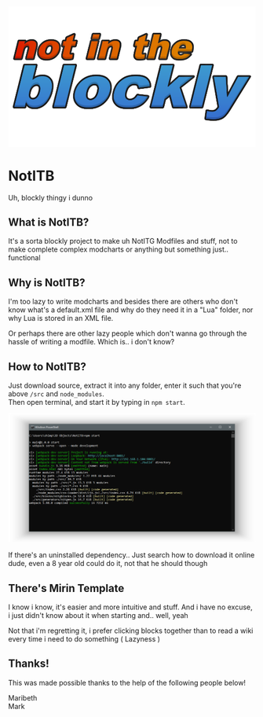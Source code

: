 ![NotInTheBlockly](./NotITB.png)

# NotITB

Uh, blockly thingy i dunno

## What is NotITB?

It's a sorta blockly project to make uh NotITG Modfiles and stuff, not to make complete complex modcharts or anything but something just.. functional

## Why is NotITB?

I'm too lazy to write modcharts and besides there are others who don't know what's a default.xml file and why do they need it in a "Lua" folder, nor why Lua is stored in an XML file.

Or perhaps there are other lazy people which don't wanna go through the hassle of writing a modfile. Which is.. i don't know?

## How to NotITB?

Just download source, extract it into any folder, enter it such that you're above `/src` and `node_modules`.  
Then open terminal, and start it by typing in `npm start`.

![Command Prompt showind the command "npm start" being executed](./CommandPromptLol.png)

If there's an uninstalled dependency.. Just search how to download it online dude, even a 8 year old could do it, not that he should though

## There's Mirin Template

I know i know, it's easier and more intuitive and stuff. And i have no excuse, i just didn't know about it when starting and.. well, yeah

Not that i'm regretting it, i prefer clicking blocks together than to read a wiki every time i need to do something ( Lazyness )

## Thanks!

This was made possible thanks to the help of the following people below!

Maribeth  
Mark
